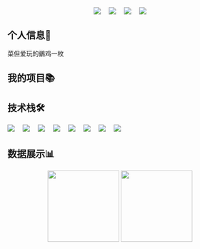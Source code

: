 <!-- 卡片徽章 -->


<!-- 个人资料 -->
<p align="center"> 
<a href="https://wakatime.com/@686cb66a-57c1-45d6-9e5c-6a2262804522">
    <img align="center" src="https://wakatime.com/badge/user/686cb66a-57c1-45d6-9e5c-6a2262804522.svg" ></a>&emsp;
<a href="https://github.com/1781988" target="_blank"><img align="center" src="https://img.shields.io/badge/GitHub-主页-%230d7fbf?style=flat"/></a>&emsp;
<a href="https://space.bilibili.com/91538814" target="_blank"><img align="center" src="https://img.shields.io/badge/Bilibili-B站-%23df1a7c?style=flat"/></a>&emsp;
<a href="https://komarev.com/ghpvc/?username=1781988&abbreviated=true" target="_blank"><img align="center" src="https://komarev.com/ghpvc/?username=1781988&abbreviated=true"/></a>
</p>

## 个人信息👤    
菜但爱玩的鶸鸡一枚

## 我的项目📚


## 技术栈🛠️
<p align="left"> 
      <!-- 前端 -->
      <a href=""><img src="https://img.shields.io/badge/Vue.js-35495e.svg?style=flat-square&logo=vue.js&logoColor=4FC08D" ></a>&emsp;
      <a href=""><img src="https://img.shields.io/badge/React-20232a.svg?style=flat-square&logo=react&logoColor=61DAFB" ></a>&emsp;
      <a href=""><img src="https://img.shields.io/badge/TypeScript-007ACC.svg?style=flat-square&logo=typescript&logoColor=white" ></a>&emsp;
      <!-- 后端和数据库 -->
      <a href=""><img src="https://img.shields.io/badge/Java-ED8B00?style=flat-square&logo=openjdk&logoColor=white" ></a>&emsp;
      <a href=""><img src="https://img.shields.io/badge/Python-14354C?style=flat-square&logo=python&logoColor=white" ></a>&emsp;
      <a href=""><img src="https://img.shields.io/badge/MySQL-00000F?style=flat-square&logo=mysql&logoColor=white" ></a>&emsp;
      <a href=""><img src="https://img.shields.io/badge/redis-%23DD0031.svg?&style=flat-square&logo=redis&logoColor=white" ></a>&emsp;
      <a href=""><img src="https://img.shields.io/badge/MongoDB-4EA94B?style=flat-square&logo=mongodb&logoColor=white" ></a>&emsp;
</p>

## 数据展示📊
<p align="center">
<img height="160px" src="https://github-readme-stats.vercel.app/api?username=1781988&locale=cn&line_height=21&show_icons=true&theme=radical&rank_icon=default&include_all_commits=true&custom_title=我的GitHub统计数据"/>
<img height="160px" src="https://github-readme-stats.vercel.app/api/top-langs/?username=1781988&locale=cn&line_height=33&langs_count=6&layout=compact&custom_title=我的常用语言统计"/>
</p>
